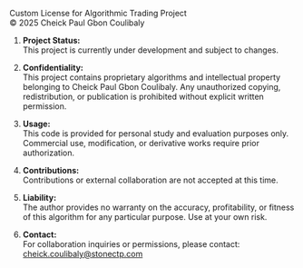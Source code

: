 Custom License for Algorithmic Trading Project  
© 2025 Cheick Paul Gbon Coulibaly  

1. **Project Status:**  
This project is currently under development and subject to changes.

2. **Confidentiality:**  
This project contains proprietary algorithms and intellectual property belonging to Cheick Paul Gbon Coulibaly. Any unauthorized copying, redistribution, or publication is prohibited without explicit written permission.

3. **Usage:**  
This code is provided for personal study and evaluation purposes only. Commercial use, modification, or derivative works require prior authorization.

4. **Contributions:**  
Contributions or external collaboration are not accepted at this time.

5. **Liability:**  
The author provides no warranty on the accuracy, profitability, or fitness of this algorithm for any particular purpose. Use at your own risk.

6. **Contact:**  
For collaboration inquiries or permissions, please contact:  
cheick.coulibaly@stonectp.com
